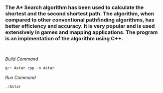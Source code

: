 <h3>The A* Search algorithm has been used to calculate the shortest and the second shortest path. The algorithm, when compared to other conventional pathfinding algorithms, has better efficiency and accuracy. It is very popular and is used extensively in games and mapping applications. The program is an implmentation of the algorithm using C++.</h3>
<br>

<i>Build Command</i><br>
```Java
g++ Astar.cpp -o Astar
```

<i>Run Command</i><br>
```Java
./Astar
```